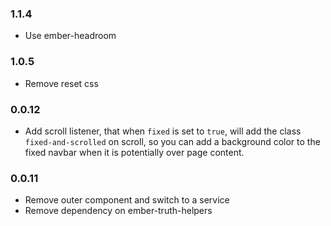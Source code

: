 ### 1.1.4
 - Use ember-headroom
 
### 1.0.5
 - Remove reset css

### 0.0.12
 - Add scroll listener, that when `fixed` is set to `true`, will add the class `fixed-and-scrolled` on scroll, so you can add a background color to the fixed navbar when it is potentially over page content.

### 0.0.11
 - Remove outer component and switch to a service
 - Remove dependency on ember-truth-helpers
